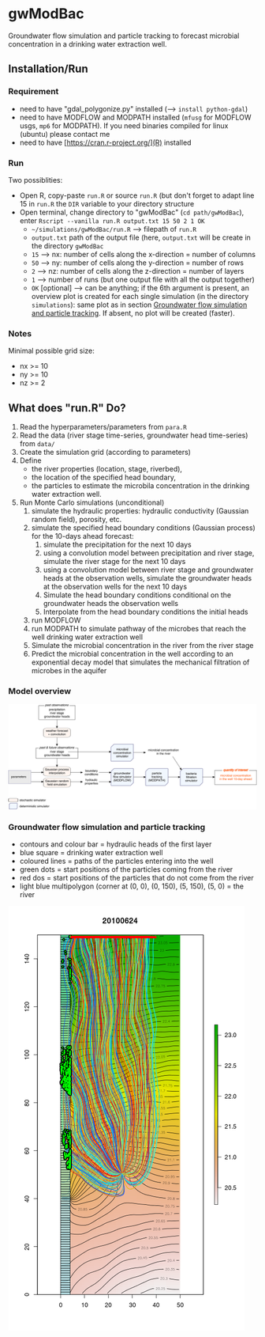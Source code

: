 # gwModBac

Groundwater flow simulation and particle tracking to forecast microbial concentration in a drinking water extraction well.

## Installation/Run

### Requirement
- need to have "gdal_polygonize.py" installed (--> `install python-gdal`)
- need to have MODFLOW and MODPATH installed (`mfusg` for MODFLOW usgs,  `mp6` for MODPATH). If you need binaries compiled for linux (ubuntu) please contact me
- need to have [https://cran.r-project.org/](R) installed

### Run
Two possiblities:

* Open R, copy-paste `run.R` or source `run.R` (but don't forget to adapt line 15 in `run.R` the `DIR` variable to your directory structure
* Open terminal, change directory to "gwModBac" (`cd path/gwModBac`), enter 
    `Rscript --vanilla run.R output.txt 15 50 2 1 OK`
    * `~/simulations/gwModBac/run.R` --> filepath of `run.R`
    * `output.txt` path of the output file (here, `output.txt` will be create in the directory `gwModBac`
    * `15` --> nx: number of cells along the x-direction = number of columns
    * `50` --> ny: number of cells along the y-direction = number of rows
    * `2` --> nz: number of cells along the z-direction = number of layers
    * `1` --> number of runs (but one output file with all the output together)
    * `OK` [optional] --> can be anything; if the 6th argument is present, an overview plot is created for each single simulation (in the directory `simulations`): same plot as in section [Groundwater flow simulation and particle tracking](#groundwater-flow-simulation-and-particle-tracking). If absent, no plot will be created (faster).
    
### Notes
Minimal possible grid size:

* nx >= 10
* ny >= 10
* nz >= 2

## What does "run.R" Do?
1. Read the hyperparameters/parameters from `para.R`
2. Read the data (river stage time-series, groundwater head time-series) from `data/`
3. Create the simulation grid (according to parameters)
4. Define 
   * the river properties (location, stage, riverbed), 
   * the location of the specified head boundary, 
   * the particles to estimate the microbila concentration in the drinking water extraction well.
5. Run Monte Carlo simulations (unconditional)
    1. simulate the hydraulic properties: hydraulic conductivity (Gaussian random field), porosity, etc.
    2. simulate the specified head boundary conditions (Gaussian process)
        for the 10-days ahead forecast:
        1. simulate the precipitation for the next 10 days
        2. using a convolution model between precipitation and river stage, simulate the river stage for the next 10 days
        3. using a convolution model between river stage and groundwater
			heads at the observation wells, simulate the groundwater heads 
			at the observation wells for the next 10 days
        4. Simulate the head boundary conditions conditional on the
			groundwater heads the observation wells
        5. Interpolate from the head boundary conditions the initial heads
    3. run MODFLOW
    4. run MODPATH to simulate pathway of the microbes that reach the well drinking water extraction well
    5. Simulate the microbial concentration in the river from the river stage
    6. Predict the microbial concentration in the well according to an exponential decay model that simulates the mechanical filtration of microbes in the aquifer

### Model overview
![Model overview](model_overview.png "Model overview")

### Groundwater flow simulation and particle tracking

* contours and colour bar = hydraulic heads of the first layer
* blue square = drinking water extraction well
* coloured lines = paths of the particles entering into the well
* green dots = start positions of the particles coming from the river
* red dos = start positions of the particles that do not come from the river
* light blue multipolygon (corner at (0, 0), (0, 150), (5, 150), (5, 0) = the river

![Groundwater flow simulation and particle tracking](rea_0001.png "Groundwater flow simulation and particle tracking")

